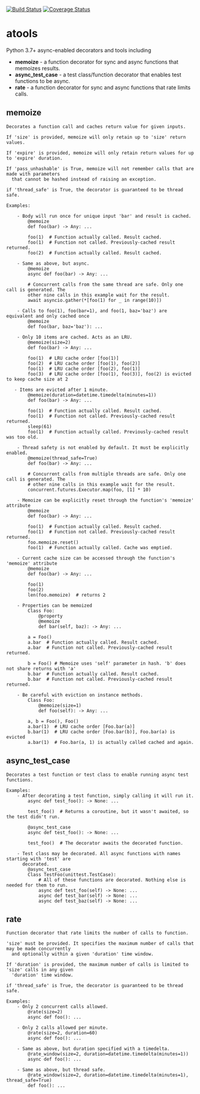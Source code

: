 [![Build Status](https://travis-ci.org/cevans87/atools.svg?branch=master&kill_cache=1)](https://travis-ci.org/cevans87/atools)
[![Coverage Status](https://coveralls.io/repos/github/cevans87/atools/badge.svg?branch=master&kill_cache=1)](https://coveralls.io/github/cevans87/atools?branch=master)
# atools
Python 3.7+ async-enabled decorators and tools including

- __memoize__ - a function decorator for sync and async functions that memoizes results.
- __async_test_case__ - a test class/function decorator that enables test functions to be async.
- __rate__ - a function decorator for sync and async functions that rate limits calls.

## memoize
    Decorates a function call and caches return value for given inputs.

    If 'size' is provided, memoize will only retain up to 'size' return values.

    If 'expire' is provided, memoize will only retain return values for up to 'expire' duration.

    If 'pass_unhashable' is True, memoize will not remember calls that are made with parameters
      that cannot be hashed instead of raising an exception.

    if 'thread_safe' is True, the decorator is guaranteed to be thread safe.

    Examples:

        - Body will run once for unique input 'bar' and result is cached.
            @memoize
            def foo(bar) -> Any: ...

            foo(1)  # Function actually called. Result cached.
            foo(1)  # Function not called. Previously-cached result returned.
            foo(2)  # Function actually called. Result cached.

        - Same as above, but async.
            @memoize
            async def foo(bar) -> Any: ...

            # Concurrent calls from the same thread are safe. Only one call is generated. The
            other nine calls in this example wait for the result.
            await asyncio.gather(*[foo(1) for _ in range(10)])

        - Calls to foo(1), foo(bar=1), and foo(1, baz='baz') are equivalent and only cached once
            @memoize
            def foo(bar, baz='baz'): ...

        - Only 10 items are cached. Acts as an LRU.
            @memoize(size=2)
            def foo(bar) -> Any: ...

            foo(1)  # LRU cache order [foo(1)]
            foo(2)  # LRU cache order [foo(1), foo(2)]
            foo(1)  # LRU cache order [foo(2), foo(1)]
            foo(3)  # LRU cache order [foo(1), foo(3)], foo(2) is evicted to keep cache size at 2

       - Items are evicted after 1 minute.
            @memoize(duration=datetime.timedelta(minutes=1))
            def foo(bar) -> Any: ...

            foo(1)  # Function actually called. Result cached.
            foo(1)  # Function not called. Previously-cached result returned.
            sleep(61)
            foo(1)  # Function actually called. Previously-cached result was too old.

        - Thread safety is not enabled by default. It must be explicitly enabled.
            @memoize(thread_safe=True)
            def foo(bar) -> Any: ...

            # Concurrent calls from multiple threads are safe. Only one call is generated. The
            # other nine calls in this example wait for the result.
            concurrent.futures.Executor.map(foo, [1] * 10)

        - Memoize can be explicitly reset through the function's 'memoize' attribute
            @memoize
            def foo(bar) -> Any: ...

            foo(1)  # Function actually called. Result cached.
            foo(1)  # Function not called. Previously-cached result returned.
            foo.memoize.reset()
            foo(1)  # Function actually called. Cache was emptied.

        - Current cache size can be accessed through the function's 'memoize' attribute
            @memoize
            def foo(bar) -> Any: ...

            foo(1)
            foo(2)
            len(foo.memoize)  # returns 2

        - Properties can be memoized
            Class Foo:
                @property
                @memoize
                def bar(self, baz): -> Any: ...

            a = Foo()
            a.bar  # Function actually called. Result cached.
            a.bar  # Function not called. Previously-cached result returned.

            b = Foo() # Memoize uses 'self' parameter in hash. 'b' does not share returns with 'a'
            b.bar  # Function actually called. Result cached.
            b.bar  # Function not called. Previously-cached result returned.

        - Be careful with eviction on instance methods.
            Class Foo:
                @memoize(size=1)
                def foo(self): -> Any: ...

            a, b = Foo(), Foo()
            a.bar(1)  # LRU cache order [Foo.bar(a)]
            b.bar(1)  # LRU cache order [Foo.bar(b)], Foo.bar(a) is evicted
            a.bar(1)  # Foo.bar(a, 1) is actually called cached and again.

## async_test_case
    Decorates a test function or test class to enable running async test functions.

    Examples:
        - After decorating a test function, simply calling it will run it.
            async def test_foo(): -> None: ...

            test_foo()  # Returns a coroutine, but it wasn't awaited, so the test didn't run.

            @async_test_case
            async def test_foo(): -> None: ...

            test_foo()  # The decorator awaits the decorated function.

        - Test class may be decorated. All async functions with names starting with 'test' are
          decorated.
            @async_test_case
            Class TestFoo(unittest.TestCase):
                # All of these functions are decorated. Nothing else is needed for them to run.
                async def test_foo(self) -> None: ...
                async def test_bar(self) -> None: ...
                async def test_baz(self) -> None: ...

## rate                
    Function decorator that rate limits the number of calls to function.

    'size' must be provided. It specifies the maximum number of calls that may be made concurrently
      and optionally within a given 'duration' time window.

    If 'duration' is provided, the maximum number of calls is limited to 'size' calls in any given
      'duration' time window.

    if 'thread_safe' is True, the decorator is guaranteed to be thread safe.

    Examples:
        - Only 2 concurrent calls allowed.
            @rate(size=2)
            async def foo(): ...

        - Only 2 calls allowed per minute.
            @rate(size=2, duration=60)
            async def foo(): ...

        - Same as above, but duration specified with a timedelta.
            @rate_window(size=2, duration=datetime.timedelta(minutes=1))
            async def foo(): ...

        - Same as above, but thread safe.
            @rate_window(size=2, duration=datetime.timedelta(minutes=1), thread_safe=True)
            def foo(): ...
